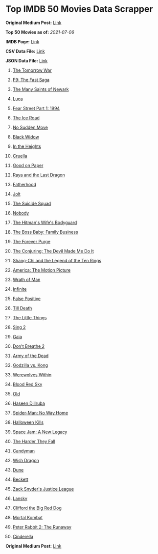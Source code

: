 # Top IMDB 50 Movies Data Scrapper

**Original Medium Post:** [Link](https://medium.com/@nishantsahoo/which-movie-should-i-watch-5c83a3c0f5b1) 

**Top 50 Movies as of:** _2021-07-06_

**IMDB Page:** [Link](http://www.imdb.com/search/title?release_date=2021,2021&title_type=feature)

**CSV Data File:** [Link](/Data/data.csv)

**JSON Data File:** [Link](/Data/data.json)

1. [The Tomorrow War](https://www.imdb.com/title/tt9777666/?ref_=adv_li_tt)

2. [F9: The Fast Saga](https://www.imdb.com/title/tt5433138/?ref_=adv_li_tt)

3. [The Many Saints of Newark](https://www.imdb.com/title/tt8110232/?ref_=adv_li_tt)

4. [Luca](https://www.imdb.com/title/tt12801262/?ref_=adv_li_tt)

5. [Fear Street Part 1: 1994](https://www.imdb.com/title/tt6566576/?ref_=adv_li_tt)

6. [The Ice Road](https://www.imdb.com/title/tt3758814/?ref_=adv_li_tt)

7. [No Sudden Move](https://www.imdb.com/title/tt11525644/?ref_=adv_li_tt)

8. [Black Widow](https://www.imdb.com/title/tt3480822/?ref_=adv_li_tt)

9. [In the Heights](https://www.imdb.com/title/tt1321510/?ref_=adv_li_tt)

10. [Cruella](https://www.imdb.com/title/tt3228774/?ref_=adv_li_tt)

11. [Good on Paper](https://www.imdb.com/title/tt8231668/?ref_=adv_li_tt)

12. [Raya and the Last Dragon](https://www.imdb.com/title/tt5109280/?ref_=adv_li_tt)

13. [Fatherhood](https://www.imdb.com/title/tt4733624/?ref_=adv_li_tt)

14. [Jolt](https://www.imdb.com/title/tt10228134/?ref_=adv_li_tt)

15. [The Suicide Squad](https://www.imdb.com/title/tt6334354/?ref_=adv_li_tt)

16. [Nobody](https://www.imdb.com/title/tt7888964/?ref_=adv_li_tt)

17. [The Hitman's Wife's Bodyguard](https://www.imdb.com/title/tt8385148/?ref_=adv_li_tt)

18. [The Boss Baby: Family Business](https://www.imdb.com/title/tt6932874/?ref_=adv_li_tt)

19. [The Forever Purge](https://www.imdb.com/title/tt10327252/?ref_=adv_li_tt)

20. [The Conjuring: The Devil Made Me Do It](https://www.imdb.com/title/tt7069210/?ref_=adv_li_tt)

21. [Shang-Chi and the Legend of the Ten Rings](https://www.imdb.com/title/tt9376612/?ref_=adv_li_tt)

22. [America: The Motion Picture](https://www.imdb.com/title/tt6733874/?ref_=adv_li_tt)

23. [Wrath of Man](https://www.imdb.com/title/tt11083552/?ref_=adv_li_tt)

24. [Infinite](https://www.imdb.com/title/tt6654210/?ref_=adv_li_tt)

25. [False Positive](https://www.imdb.com/title/tt10096842/?ref_=adv_li_tt)

26. [Till Death](https://www.imdb.com/title/tt11804152/?ref_=adv_li_tt)

27. [The Little Things](https://www.imdb.com/title/tt10016180/?ref_=adv_li_tt)

28. [Sing 2](https://www.imdb.com/title/tt6467266/?ref_=adv_li_tt)

29. [Gaia](https://www.imdb.com/title/tt11881160/?ref_=adv_li_tt)

30. [Don't Breathe 2](https://www.imdb.com/title/tt6246322/?ref_=adv_li_tt)

31. [Army of the Dead](https://www.imdb.com/title/tt0993840/?ref_=adv_li_tt)

32. [Godzilla vs. Kong](https://www.imdb.com/title/tt5034838/?ref_=adv_li_tt)

33. [Werewolves Within](https://www.imdb.com/title/tt9288692/?ref_=adv_li_tt)

34. [Blood Red Sky](https://www.imdb.com/title/tt6402468/?ref_=adv_li_tt)

35. [Old](https://www.imdb.com/title/tt10954652/?ref_=adv_li_tt)

36. [Haseen Dillruba](https://www.imdb.com/title/tt11027830/?ref_=adv_li_tt)

37. [Spider-Man: No Way Home](https://www.imdb.com/title/tt10872600/?ref_=adv_li_tt)

38. [Halloween Kills](https://www.imdb.com/title/tt10665338/?ref_=adv_li_tt)

39. [Space Jam: A New Legacy](https://www.imdb.com/title/tt3554046/?ref_=adv_li_tt)

40. [The Harder They Fall](https://www.imdb.com/title/tt10696784/?ref_=adv_li_tt)

41. [Candyman](https://www.imdb.com/title/tt9347730/?ref_=adv_li_tt)

42. [Wish Dragon](https://www.imdb.com/title/tt5562070/?ref_=adv_li_tt)

43. [Dune](https://www.imdb.com/title/tt1160419/?ref_=adv_li_tt)

44. [Beckett](https://www.imdb.com/title/tt10230994/?ref_=adv_li_tt)

45. [Zack Snyder's Justice League](https://www.imdb.com/title/tt12361974/?ref_=adv_li_tt)

46. [Lansky](https://www.imdb.com/title/tt5078852/?ref_=adv_li_tt)

47. [Clifford the Big Red Dog](https://www.imdb.com/title/tt2397461/?ref_=adv_li_tt)

48. [Mortal Kombat](https://www.imdb.com/title/tt0293429/?ref_=adv_li_tt)

49. [Peter Rabbit 2: The Runaway](https://www.imdb.com/title/tt8376234/?ref_=adv_li_tt)

50. [Cinderella](https://www.imdb.com/title/tt10155932/?ref_=adv_li_tt)

**Original Medium Post:** [Link](https://medium.com/@nishantsahoo/which-movie-should-i-watch-5c83a3c0f5b1) 
